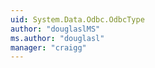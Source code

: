 ```yaml
---
uid: System.Data.Odbc.OdbcType
author: "douglaslMS"
ms.author: "douglasl"
manager: "craigg"
---
```

